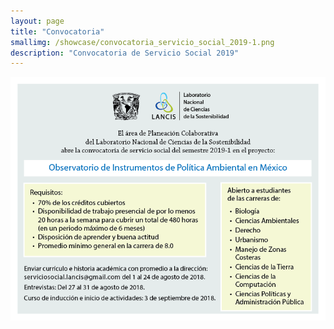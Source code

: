 ```yaml
---
layout: page
title: "Convocatoria"
smallimg: /showcase/convocatoria_servicio_social_2019-1.png
description: "Convocatoria de Servicio Social 2019"
---
```


![convocatoria](convocatoria_servicio_social_2019-1.png)


